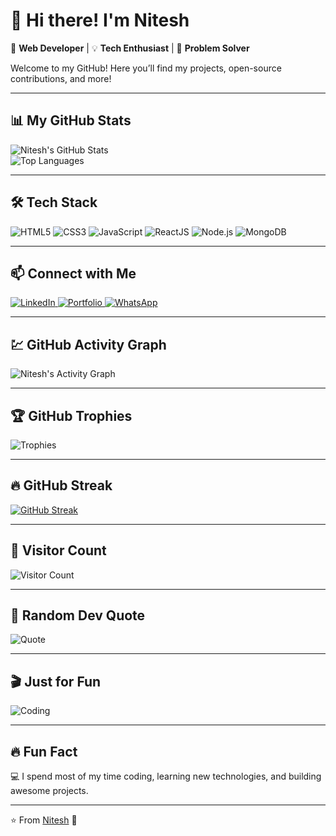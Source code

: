 # 👋 Hi there! I'm Nitesh  

🚀 **Web Developer** | 💡 **Tech Enthusiast** | 🎯 **Problem Solver**  

Welcome to my GitHub! Here you’ll find my projects, open-source contributions, and more!

---

## 📊 My GitHub Stats  
![Nitesh's GitHub Stats](https://github-readme-stats.vercel.app/api?username=nitesh7488&show_icons=true&theme=tokyonight&count_private=true&include_all_commits=true&cache_seconds=1800)  
![Top Languages](https://github-readme-stats.vercel.app/api/top-langs/?username=nitesh7488&layout=compact&theme=tokyonight&cache_seconds=1800)

---

## 🛠 Tech Stack  
<p align="left">
  <img src="https://img.shields.io/badge/HTML5-E34F26?style=for-the-badge&logo=html5&logoColor=white" alt="HTML5" />
  <img src="https://img.shields.io/badge/CSS3-1572B6?style=for-the-badge&logo=css3&logoColor=white" alt="CSS3" />
  <img src="https://img.shields.io/badge/JavaScript-F7DF1E?style=for-the-badge&logo=javascript&logoColor=black" alt="JavaScript" />
  <img src="https://img.shields.io/badge/ReactJS-61DAFB?style=for-the-badge&logo=react&logoColor=black" alt="ReactJS" />
  <img src="https://img.shields.io/badge/Node.js-339933?style=for-the-badge&logo=node.js&logoColor=white" alt="Node.js" />
  <img src="https://img.shields.io/badge/MongoDB-4EA94B?style=for-the-badge&logo=mongodb&logoColor=white" alt="MongoDB" />
</p>

---

## 📫 Connect with Me  
<p align="left">
  <a href="https://www.linkedin.com/in/nitesh-kumar654/" target="_blank">
    <img src="https://img.shields.io/badge/LinkedIn-0077B5?style=for-the-badge&logo=linkedin&logoColor=white" alt="LinkedIn" />
  </a>
  <a href="https://niteshport.netlify.app/" target="_blank">
    <img src="https://img.shields.io/badge/Portfolio-000000?style=for-the-badge&logo=web&logoColor=white" alt="Portfolio" />
  </a>
  <a href="https://wa.me/919322203634" target="_blank">
    <img src="https://img.shields.io/badge/WhatsApp-25D366?style=for-the-badge&logo=whatsapp&logoColor=white" alt="WhatsApp" />
  </a>
</p>

---

## 💹 GitHub Activity Graph  
![Nitesh's Activity Graph](https://github-readme-activity-graph.vercel.app/graph?username=nitesh7488&theme=react-dark&hide_border=true&count_private=true&area=true&custom_title=My%20GitHub%20Contribution%20Graph)

---

## 🏆 GitHub Trophies  
![Trophies](https://github-profile-trophy.vercel.app/?username=nitesh7488&theme=onedark&no-frame=true&row=1&column=6)

---

## 🔥 GitHub Streak  
[![GitHub Streak](https://github-readme-streak-stats.herokuapp.com?user=nitesh7488&theme=tokyonight&date_format=j%20M%5B%20Y%5D&count_private=true)](https://git.io/streak-stats)

---

## 💯 Visitor Count  
![Visitor Count](https://visitor-badge.laobi.icu/badge?page_id=nitesh7488.nitesh7488)

---

## 🧠 Random Dev Quote  
![Quote](https://quotes-github-readme.vercel.app/api?type=horizontal&theme=tokyonight)

---

## 🎬 Just for Fun  
![Coding](https://media.giphy.com/media/qgQUggAC3Pfv687qPC/giphy.gif)

---

## 🔥 Fun Fact  
💻 I spend most of my time coding, learning new technologies, and building awesome projects.

---

⭐️ From [Nitesh](https://github.com/nitesh7488) 🚀
